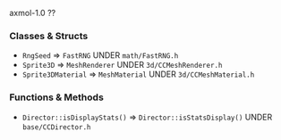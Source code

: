 axmol-1.0 ??

### Classes & Structs
* ```RngSeed``` => ```FastRNG``` UNDER ```math/FastRNG.h```
* ```Sprite3D``` => ```MeshRenderer``` UNDER ```3d/CCMeshRenderer.h```
* ```Sprite3DMaterial``` => ```MeshMaterial``` UNDER ```3d/CCMeshMaterial.h```

### Functions & Methods
* ```Director::isDisplayStats()``` => ```Director::isStatsDisplay()``` UNDER ```base/CCDirector.h```

